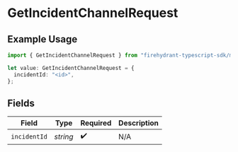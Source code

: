# GetIncidentChannelRequest

## Example Usage

```typescript
import { GetIncidentChannelRequest } from "firehydrant-typescript-sdk/models/operations";

let value: GetIncidentChannelRequest = {
  incidentId: "<id>",
};
```

## Fields

| Field              | Type               | Required           | Description        |
| ------------------ | ------------------ | ------------------ | ------------------ |
| `incidentId`       | *string*           | :heavy_check_mark: | N/A                |